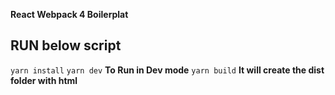 **React Webpack 4 Boilerplat**

## RUN below script 
`yarn install`
`yarn dev` **To Run in Dev mode**
`yarn build` **It will create the dist folder with html**

